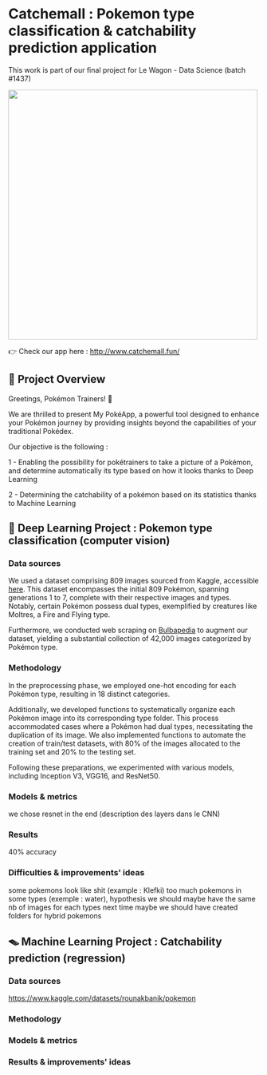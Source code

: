 # Catchemall : Pokemon type classification & catchability prediction application
This work is part of our final project for Le Wagon - Data Science (batch #1437)

<img src='https://i.pinimg.com/originals/d5/d5/33/d5d5333d5085402243e6c642f764f4b8.gif'  width="500">

👉 Check our app here : http://www.catchemall.fun/


## 🤖 Project Overview
Greetings, Pokémon Trainers! 🎉

We are thrilled to present My PokéApp, a powerful tool designed to enhance your Pokémon journey by providing insights beyond the capabilities of your traditional Pokédex.

Our objective is the following :

1 - Enabling the possibility for pokétrainers to take a picture of a Pokémon, and determine automatically its type based on how it looks thanks to Deep Learning

2 - Determining the catchability of a pokémon based on its statistics thanks to Machine Learning

## 📸 Deep Learning Project : Pokemon type classification (computer vision)

### Data sources
We used a dataset comprising 809 images sourced from Kaggle, accessible [here](https://www.kaggle.com/datasets/vishalsubbiah/pokemon-images-and-types). This dataset encompasses the initial 809 Pokémon, spanning generations 1 to 7, complete with their respective images and types. Notably, certain Pokémon possess dual types, exemplified by creatures like Moltres, a Fire and Flying type.

Furthermore, we conducted web scraping on [Bulbapedia](https://bulbapedia.bulbagarden.net/wiki/List_of_Pok%C3%A9mon_by_National_Pok%C3%A9dex_number) to augment our dataset, yielding a substantial collection of 42,000 images categorized by Pokémon type.

### Methodology
In the preprocessing phase, we employed one-hot encoding for each Pokémon type, resulting in 18 distinct categories.

Additionally, we developed functions to systematically organize each Pokémon image into its corresponding type folder. This process accommodated cases where a Pokémon had dual types, necessitating the duplication of its image. We also implemented functions to automate the creation of train/test datasets, with 80% of the images allocated to the training set and 20% to the testing set.

Following these preparations, we experimented with various models, including Inception V3, VGG16, and ResNet50.

### Models & metrics
we chose resnet in the end
(description des layers dans le CNN)

### Results
40% accuracy

### Difficulties & improvements' ideas
some pokemons look like shit (example : Klefki)
too much pokemons in some types (exemple : water), hypothesis we should maybe have the same nb of images for each types next time
maybe we should have created folders for hybrid pokemons

## 🪤 Machine Learning Project : Catchability prediction (regression)

### Data sources
https://www.kaggle.com/datasets/rounakbanik/pokemon

### Methodology


### Models & metrics


### Results & improvements' ideas
